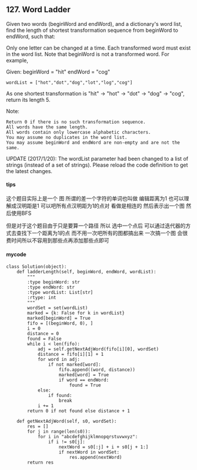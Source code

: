 ## 127. Word Ladder

Given two words (beginWord and endWord), and a dictionary's word list, find the length of shortest transformation sequence from beginWord to endWord, such that:

Only one letter can be changed at a time.
Each transformed word must exist in the word list. Note that beginWord is not a transformed word.
For example,

Given:
beginWord = "hit"
endWord = "cog"

```
wordList = ["hot","dot","dog","lot","log","cog"]
```
As one shortest transformation is "hit" -> "hot" -> "dot" -> "dog" -> "cog",
return its length 5.

Note:

```
Return 0 if there is no such transformation sequence.
All words have the same length.
All words contain only lowercase alphabetic characters.
You may assume no duplicates in the word list.
You may assume beginWord and endWord are non-empty and are not the same.
```

UPDATE (2017/1/20):
The wordList parameter had been changed to a list of strings (instead of a set of strings). Please reload the code definition to get the latest changes.

#### tips
这个题目实际上是一个 图 所谓的差一个字符的单词也叫做 编辑距离为1 也可以理解成汉明距是1
可以吧所有点汉明距为1的点对 看做是相连的 然后表示出一个图 然后使用BFS

但是对于这个题目由于只是要算一个路径 所以 选中一个点后 可以通过迭代器的方式去查找下一个距离为1的点 而不用一次吧所有的图都搞出来 一次搞一个图 会很费时间所以不容用到那些点再添加那些点即可 

#### mycode

```
class Solution(object):
    def ladderLength(self, beginWord, endWord, wordList):
        """
        :type beginWord: str
        :type endWord: str
        :type wordList: List[str]
        :rtype: int
        """
        wordSet = set(wordList)
        marked = {k: False for k in wordList}
        marked[beginWord] = True
        fifo = [(beginWord, 0), ]
        i = 0
        distance = 0
        found = False
        while i < len(fifo):
            adj = self.getNextAdjWord(fifo[i][0], wordSet)
            distance = fifo[i][1] + 1
            for word in adj:
                if not marked[word]:
                    fifo.append((word, distance))
                    marked[word] = True
                    if word == endWord:
                        found = True
            else:
                if found:
                    break
            i += 1
        return 0 if not found else distance + 1

    def getNextAdjWord(self, s0, wordSet):
        res = []
        for j in range(len(s0)):
            for i in "abcdefghijklmnopqrstuvwxyz":
                if i != s0[j]:
                    nextWord = s0[:j] + i + s0[j + 1:]
                    if nextWord in wordSet:
                        res.append(nextWord)
        return res
```
